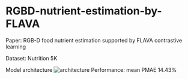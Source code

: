 # RGBD-nutrient-estimation-by-FLAVA
Paper: RGB-D food nutrient estimation supported by FLAVA contrastive learning

Dataset: Nutrition 5K

Model architecture
![architecture](https://github.com/user-attachments/assets/f42adb24-5a49-4f47-be3f-862d9d53097d)
Performance: mean PMAE 14.43%

